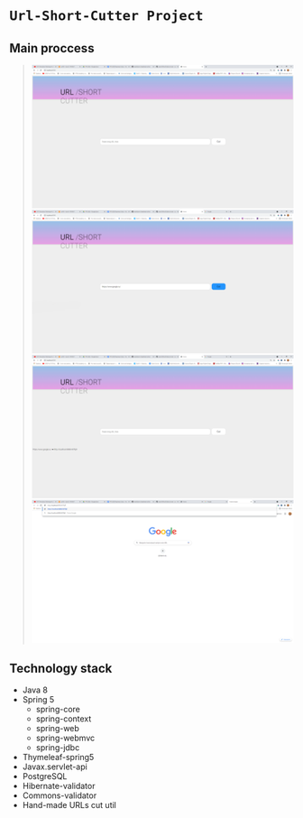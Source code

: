 ﻿# `Url-Short-Cutter Project`
## Main proccess
> ![Home page](https://github.com/ousookie/java/blob/main/UrlShortCutter/images/usrl-short-cutter_home_page.png)
![Input field for long source URL](https://github.com/ousookie/java/blob/main/UrlShortCutter/images/url-short-cutter_main_logic1.png)
![Main controller cut logic](https://github.com/ousookie/java/blob/main/UrlShortCutter/images/url_short_cutter_main_logic2.png)
![Main controller redirect logic](https://github.com/ousookie/java/blob/main/UrlShortCutter/images/url_short_cutter_main_logic3.png)
## Technology stack
* Java 8
* Spring 5
  * spring-core
  * spring-context
  * spring-web
  * spring-webmvc
  * spring-jdbc
* Thymeleaf-spring5
* Javax.servlet-api
* PostgreSQL
* Hibernate-validator
* Commons-validator
* Hand-made URLs cut util
